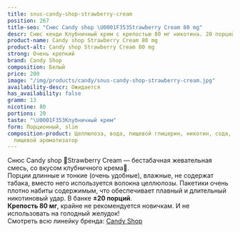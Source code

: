 ```yaml
---
title: snus-candy-shop-strawberry-cream
position: 267
title-seo: "Снюс Candy shop \U0001F353Strawberry Cream 80 mg"
descr: Снюс кенди Клубничный крем с крепостью 80 мг никотина. 20 порций белого цвета.
product-name: Candy shop Strawberry Cream 80 mg
product-alt: Candy shop Strawberry Cream 80 mg
strong: Очень крепкий
brand: Candy Shop
composition: Белый
price: 200
image: "/img/products/candy/snus-candy-shop-strawberry-cream.jpg"
availability-descr: Ожидается
has_availability: false
gramm: 13
nicotine: 80
portions: 20
taste: "\U0001F353Клубничный крем"
form: Порционный, slim
composition-product: Целлюлоза, вода, пищевой глицерин, никотин, сода, карбонат натрия,
  пищевой ароматизатор
---
```


Снюс Candy shop 🍓Strawberry Cream — бестабачная жевательная смесь, со вкусом клубничного крема🍓.<br>
Порции длинные и тонкие (очень удобные),  влажные, не содержат табака, вместо него используется волокна целлюлозы. Пакетики очень плотно набиты содержимым, что обеспечивает плавный и длительный никотиновый удар. В банке **±20 порций**.<br>
**Крепость 80 мг**, крайне не рекомендуется новичкам. И не использовать на голодный желудок!<br>
Смотреть всю линейку бренда: <a href="/candy-shop-snus">Candy Shop</a>
